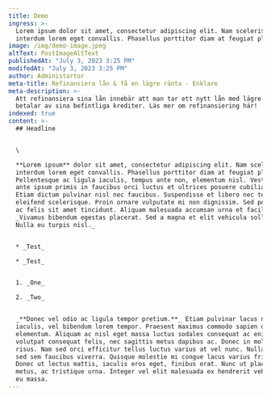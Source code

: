 ```yaml
---
title: Demo
ingress: >-
  Lorem ipsum dolor sit amet, consectetur adipiscing elit. Nam scelerisque
  interdum lorem eget convallis. Phasellus porttitor diam at feugiat placerat.
image: /img/demo-image.jpeg
altText: PostImageAltText
publishedAt: "July 3, 2023 3:25 PM"
modifedAt: "July 3, 2023 3:25 PM"
author: Administartor
meta-title: Refinansiera lån & få en lägre ränta - Enklare
meta-description: >-
  Att refinansiera sina lån innebär att man tar ett nytt lån med lägre ränta och
  betalar av sina befintliga krediter. Läs mer om refinansiering här!
indexed: true
content: >-
  ## Headline


  \

  **Lorem ipsum** dolor sit amet, consectetur adipiscing elit. Nam scelerisque
  interdum lorem eget convallis. Phasellus porttitor diam at feugiat placerat.
  Pellentesque ac ligula iaculis, tempus ante non, elementum nisl. Vestibulum
  ante ipsum primis in faucibus orci luctus et ultrices posuere cubilia curae;
  Etiam dictum pulvinar nisl nec faucibus. Suspendisse et libero nec tellus
  eleifend scelerisque. Proin ornare vulputate mi non dignissim. Sed porttitor
  ac felis sit amet tincidunt. Aliquam malesuada accumsan urna et facilisis.
  _Vivamus bibendum egestas placerat. Sed a magna et elit vehicula sollicitudin.
  Nulla eu turpis nisl._


  * _Test_

  * _Test_


  1. _One_

  2. _Two_


  _**Donec vel odio ac ligula tempor pretium.**_ Etiam pulvinar lacus non risus
  iaculis, vel bibendum lorem tempor. Praesent maximus commodo sapien quis
  elementum. Aliquam ac nisl eget massa luctus sodales consequat ac enim. Cras
  volutpat consequat felis, nec sagittis metus dapibus ac. Donec in molestie
  risus. Nam sed orci efficitur tellus luctus varius at vel nunc. Nulla vel diam
  sed sem faucibus viverra. Quisque molestie mi congue lacus varius fringilla.
  Donec ut lectus mattis, iaculis eros eget, finibus erat. Nunc ut placerat
  metus, ac tristique urna. Integer vel elit malesuada ex hendrerit vehicula et
  eu massa.
---
```

